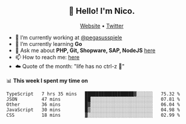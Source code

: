 <h2 align="center">👋 Hello! I'm Nico.</h2>
<p align="center">
  <a href="https://gruselhaus.com">Website</a> •
  <a href="https://twitter.com/NicoFinkernagel">Twitter</a>
</p>


- 🔭 I’m currently working at [@pegasusspiele](https://pegasus.de/en)
- 🌱 I’m currently learning **Go**
- 💬 Ask me about **PHP, Git, Shopware, SAP, NodeJS** [here](https://github.com/gruselhaus/gruselhaus/issues)
- 📫 How to reach me: [here](https://github.com/gruselhaus/gruselhaus/issues)
- ☁️ Quote of the month: "life has no ctrl-z 🌴"

📊 **This week I spent my time on**
<!--START_SECTION:waka-->
```text
TypeScript   7 hrs 35 mins   ██████████████████▓░░░░░░   75.32 % 
JSON         47 mins         ██░░░░░░░░░░░░░░░░░░░░░░░   07.81 % 
Other        36 mins         █▓░░░░░░░░░░░░░░░░░░░░░░░   06.04 % 
JavaScript   30 mins         █▒░░░░░░░░░░░░░░░░░░░░░░░   04.98 % 
CSS          18 mins         ▓░░░░░░░░░░░░░░░░░░░░░░░░   02.99 % 
```
<!--END_SECTION:waka-->
